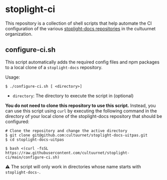 # stoplight-ci

This repository is a collection of shell scripts that help automate the CI configuration of the various [stoplight-docs repositories](https://github.com/cultuurnet?q=stoplight-docs-&type=&language=&sort=) in the cultuurnet organization.

## configure-ci.sh

This script automatically adds the required config files and npm packages to a local clone of a `stoplight-docs` repository.

Usage:
```shell
$ ./configure-ci.sh [ <directory>]
```

- `directory`: The directory to execute the script in (optional)

**You do not need to clone this repository to use this script.** Instead, you can use this script using `curl` by executing the following command in the directory of your local clone of the stoplight-docs repository that should be configured:
```shell
# Clone the repository and change the active directory
$ git clone git@github.com:cultuurnet/stoplight-docs-uitpas.git
$ cd stoplight-docs-uitpas

$ bash <(curl -fsSL https://raw.githubusercontent.com/cultuurnet/stoplight-ci/main/configure-ci.sh)
```

⚠️ The script will only work in directories whose name starts with `stoplight-docs-`.
